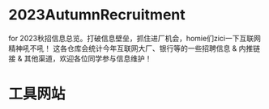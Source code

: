 # 2023AutumnRecruitment
for 2023秋招信息总览。打破信息壁垒，抓住进厂机会，homie们zici一下互联网精神吼不吼！
这各仓库会统计今年互联网大厂、银行等的一些招聘信息 & 内推链接 & 其他渠道，欢迎各位同学参与信息维护！

# 工具网站

# 
